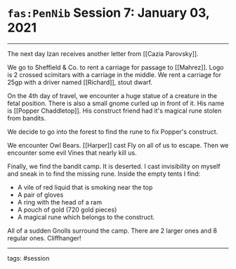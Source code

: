# `fas:PenNib` Session 7: January 03, 2021
---

The next day Izan receives another letter from [[Cazia Parovsky]]. 

We go to Sheffield & Co. to rent a carriage for passage to [[Mahrez]]. Logo is 2 crossed scimitars with a carriage in the middle. We rent a carriage for 25gp with a driver named [[Richard]], stout dwarf.

On the 4th day of travel, we encounter a huge statue of a creature in the fetal position. There is also a small gnome curled up in front of it. His name is [[Popper Chaddletop]]. His construct friend had it's magical rune stolen from bandits. 

We decide to go into the forest to find the rune to fix Popper's construct. 

We encounter Owl Bears. [[Harper]] cast Fly on all of us to escape.
Then we encounter some evil Vines that nearly kill us.

Finally, we find the bandit camp. It is deserted. I cast invisibility on myself and sneak in to find the missing rune. Inside the empty tents I find:
- A vile of red liquid that is smoking near the top
- A pair of gloves
- A ring with the head of a ram
- A pouch of gold (720 gold pieces)
- A magical rune which belongs to the construct.

All of a sudden Gnolls surround the camp. There are 2 larger ones and 8 regular ones. Cliffhanger!

---

tags: #session